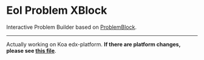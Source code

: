 # Eol Problem XBlock

Interactive Problem Builder based on [ProblemBlock](https://github.com/edx/edx-platform/blob/open-release/koa.master/common/lib/xmodule/xmodule/capa_module.py).

---

Actually working on Koa edx-platform. **If there are platform changes, please see [this file](eolproblem/templates/README.md)**.